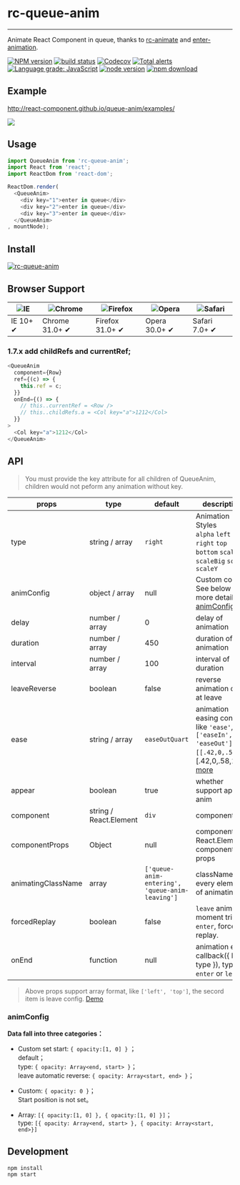 # rc-queue-anim
---

Animate React Component in queue, thanks to [rc-animate](https://github.com/react-component/animate) and [enter-animation](https://github.com/jljsj33/enter-animation).

[![NPM version][npm-image]][npm-url]
[![build status][github-actions-image]][github-actions-url]
[![Codecov][codecov-image]][codecov-url]
[![Total alerts][lgtm-alerts-image]][lgtm-alerts-url]
[![Language grade: JavaScript][lgtm-grade-image]][lgtm-grade-url]
[![node version][node-image]][node-url]
[![npm download][download-image]][download-url]

[npm-image]: http://img.shields.io/npm/v/rc-queue-anim.svg?style=flat-square
[npm-url]: http://npmjs.org/package/rc-queue-anim
[github-actions-image]: https://github.com/react-component/queue-anim/workflows/CI/badge.svg
[github-actions-url]: https://github.com/react-component/queue-anim/actions
[codecov-image]: https://img.shields.io/codecov/c/github/react-component/queue-anim/master.svg?style=flat-square
[codecov-url]: https://codecov.io/gh/react-component/queue-anim/branch/master
[lgtm-alerts-image]: https://img.shields.io/lgtm/alerts/g/react-component/queue-anim.svg?logo=lgtm&logoWidth=18&style=flat-square
[lgtm-alerts-url]: https://lgtm.com/projects/g/react-component/queue-anim/alerts/
[lgtm-grade-image]: https://img.shields.io/lgtm/grade/javascript/g/react-component/queue-anim.svg?logo=lgtm&logoWidth=18&style=flat-square
[lgtm-grade-url]: https://lgtm.com/projects/g/react-component/queue-anim/context:javascript
[node-image]: https://img.shields.io/badge/node.js-%3E=_0.10-green.svg?style=flat-square
[node-url]: http://nodejs.org/download/
[download-image]: https://img.shields.io/npm/dm/rc-queue-anim.svg?style=flat-square
[download-url]: https://npmjs.org/package/rc-queue-anim

## Example

http://react-component.github.io/queue-anim/examples/

![](https://t.alipayobjects.com/images/rmsweb/T12PliXjXgXXXXXXXX.gif)

## Usage

```js
import QueueAnim from 'rc-queue-anim';
import React from 'react';
import ReactDom from 'react-dom';

ReactDom.render(
  <QueueAnim>
    <div key="1">enter in queue</div>
    <div key="2">enter in queue</div>
    <div key="3">enter in queue</div>
  </QueueAnim>
, mountNode);
```

## Install

[![rc-queue-anim](https://nodei.co/npm/rc-queue-anim.png)](https://npmjs.org/package/rc-queue-anim)

## Browser Support

|![IE](https://github.com/alrra/browser-logos/blob/master/src/edge/edge_48x48.png?raw=true) | ![Chrome](https://github.com/alrra/browser-logos/blob/master/src/chrome/chrome_48x48.png?raw=true) | ![Firefox](https://github.com/alrra/browser-logos/blob/master/src/firefox/firefox_48x48.png?raw=true) | ![Opera](https://github.com/alrra/browser-logos/blob/master/src/opera/opera_48x48.png?raw=true) | ![Safari](https://github.com/alrra/browser-logos/blob/master/src/safari/safari_48x48.png?raw=true)|
| --- | --- | --- | --- | --- |
| IE 10+ ✔ | Chrome 31.0+ ✔ | Firefox 31.0+ ✔ | Opera 30.0+ ✔ | Safari 7.0+ ✔ |

### 1.7.x add childRefs and currentRef; 

```js
<QueueAnim 
  component={Row} 
  ref={(c) => {
    this.ref = c;
  }}
  onEnd={() => {
    // this..currentRef = <Row />
    // this..childRefs.a = <Col key="a">1212</Col>
  }}
>
  <Col key="a">1212</Col>
</QueueAnim>
```

## API

> You must provide the key attribute for all children of QueueAnim, children would not peform any animation without key.

| props      | type           | default | description    |
|------------|----------------|---------|----------------|
| type       | string / array | `right` | Animation Styles <br/>`alpha` `left` `right` `top` `bottom` `scale` `scaleBig` `scaleX` `scaleY`|
| animConfig | object / array | null    | Custom config, See below for more details [animConfig](#animConfig) |
| delay      | number / array | 0       | delay of animation |
| duration   | number / array | 450     | duration of animation  |
| interval   | number / array | 100      | interval of duration |
| leaveReverse | boolean      | false   | reverse animation order at leave |
| ease       | string / array | `easeOutQuart` | animation easing config like `'ease'`, `['easeIn', 'easeOut']`, `[[.42,0,.58,1]`, [.42,0,.58,1]]: [more](http://easings.net/en) |
| appear     | boolean        |  true   | whether support appear anim |
| component  | string / React.Element | `div` | component tag |
| componentProps | Object | null | component is React.Element, component tag props |
| animatingClassName | array | `['queue-anim-entering', 'queue-anim-leaving']` | className to every element of animating |
| forcedReplay | boolean | false | `leave` animation moment trigger `enter`, forced replay. |
| onEnd      | function      |   null    |  animation end callback({ key, type }), type: `enter` or `leave` |

> Above props support array format, like `['left', 'top']`, the secord item is leave config. [Demo](http://react-component.github.io/queue-anim/examples/enter-leave.html)

### animConfig

**Data fall into three categories：**

- Custom set start: `{ opacity:[1, 0] }` ；
<br/> default；
<br/>type: `{ opacity: Array<end, start> }`；
<br/>leave automatic reverse: `{ opacity: Array<start, end> }`；

- Custom: `{ opacity: 0 }`；
<br/> Start position is not set。

- Array: `[{ opacity:[1, 0] }, { opacity:[1, 0] }]`；
<br/> type: `[{ opacity: Array<end, start> }, { opacity: Array<start, end>}]`

## Development

```
npm install
npm start
```
